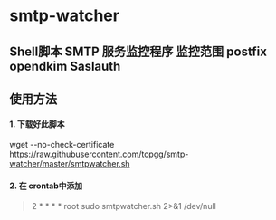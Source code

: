 # smtp-watcher
## Shell脚本 SMTP 服务监控程序 监控范围 postfix opendkim Saslauth
## 使用方法 
#### 1. 下载好此脚本
wget --no-check-certificate  https://raw.githubusercontent.com/topgg/smtp-watcher/master/smtpwatcher.sh
#### 2. 在 crontab中添加
> 2 * * * * root sudo smtpwatcher.sh 2>&1  /dev/null
